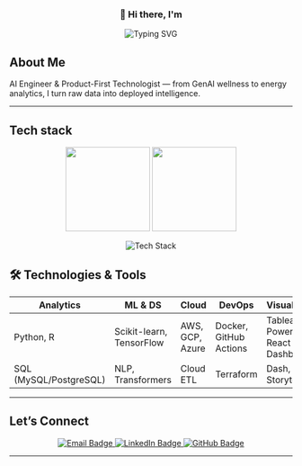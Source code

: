 

<div align="center">
  <h3>👋 Hi there, I'm</h3>
  <img 
    src="https://readme-typing-svg.demolab.com?font=Fira+Code&weight=600&size=32&pause=1000&color=1E90FF&center=true&vCenter=true&width=500&lines=Sheetal+Naik;Wellness+Tech+Founder;Data+Scientist;ML+Engineer;" 
    alt="Typing SVG"
  />
</div>


##  About Me
AI Engineer & Product-First Technologist — from GenAI wellness to energy analytics, I turn raw data into deployed intelligence.

---
## Tech stack

<p align="center">
  <img src="https://github-readme-stats.vercel.app/api?username=SheetalNaik98&show_icons=true&theme=radical&count_private=true&hide=stars" height="150" />
  <img src="https://github-readme-streak-stats.herokuapp.com?user=SheetalNaik98&theme=radical&hide_border=true" height="150" />
</p>

<p align="center">
  <img src="https://skillicons.dev/icons?i=python,mysql,tensorflow,aws,gcp,docker,kubernetes,react,github,vscode,linux&perline=6" alt="Tech Stack" />
</p>

## 🛠️ Technologies & Tools

| Analytics | ML & DS | Cloud | DevOps | Visualization |
|----------|--------|--------|--------|---------------|
| Python, R | Scikit-learn, TensorFlow | AWS, GCP, Azure | Docker, GitHub Actions | Tableau, Power BI, React Dashboards |
| SQL (MySQL/PostgreSQL) | NLP, Transformers | Cloud ETL | Terraform | Dash, Data Storytelling |


---
## Let’s Connect

<p align="center">
  <a href="mailto:sheetalnaika22@gmail.com" target="_blank">
    <img src="https://img.shields.io/badge/Email-sheetalnaika22@gmail.com-D14836?style=for-the-badge&logo=gmail&logoColor=white" alt="Email Badge"/>
  </a>
  <a href="https://www.linkedin.com/in/sheetal-naik-103a60124" target="_blank">
    <img src="https://img.shields.io/badge/LinkedIn-Sheetal%20Naik-0077B5?style=for-the-badge&logo=linkedin&logoColor=white" alt="LinkedIn Badge"/>
  </a>
  <a href="https://github.com/SheetalNaik98" target="_blank">
    <img src="https://img.shields.io/badge/GitHub-SheetalNaik98-181717?style=for-the-badge&logo=github&logoColor=white" alt="GitHub Badge"/>
  </a>
</p>


---
